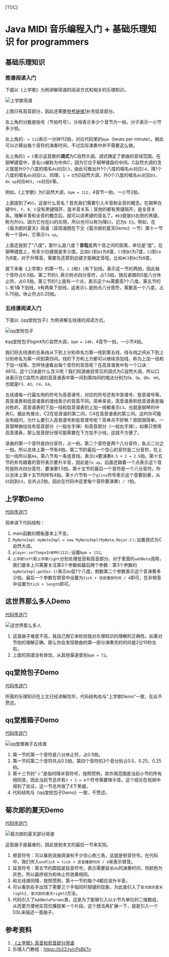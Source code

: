 [TOC]

# Java MIDI 音乐编程入门 + 基础乐理知识 for programmers

## 基础乐理知识

### 简谱阅读入门

下面以《上学歌》为例讲解简谱的阅读方式和相关的乐理知识。

![上学歌简谱](./README_assets/上学歌简谱.jpeg)

上图只有高音部分，因此还需要[参考链接1](https://tv.sohu.com/v/dXMvMzM1OTQyMjA2LzE0Nzk5Nzk3Ni5zaHRtbA==.html)补充低音部分。

左上角的分数是拍号（节拍符号），分母表示多少个音节为一拍，分子表示一小节多少拍。

左上角的`🎶 = 112`表示一分钟112拍，对应代码里的`bpm`（beats per minute）。据此可以计算出每个音符的演奏时间，不过实际演奏中并不需要这么做。

左上角的`1 = C`表示这首歌的**调式**为C自然大调。调式确定了歌曲的音域范围。在钢琴键盘中，音名`C3`被称为中央C，因为它位于钢琴键盘的中间。C自然大调的含义就是升0个八度的唱名`do`对应`C3`，由此可推出升1个八度的唱名`do`对应`C4`，降1个八度的唱名`do`对应`C2`。同理，`1 = D`为D自然大调，升0个八度的唱名`do`对应`D3`，`do up`对应`#D3`，`re`对应`E`等。

例如，《上学歌》为C自然大调，`bpm = 112`，4音节一拍，一小节2拍。

上面提到了`#D3`，这是什么音名？首先我们需要引入半音和全音的概念。在钢琴白键中`E, F`、`B, C`没有黑键隔开，是半音关系；其他的都有黑键隔开，是全音关系。理解半音和全音的概念后，就可以讲黑键的音名了。`#D3`就是`D3`右侧的黑键，称为升`D3`。因为它也在`E3`的左侧，所以也可以称为降`E3`，记为`b E3`。例如，在《菊次郎的夏天》简谱（其简谱图在下文《菊次郎的夏天Demo》一节）第十一节有一个音`#4`，它表示`fa up`。

上面还提到了“八度”，那什么是八度？**音程**是两个音之间的距离，单位是“度”。在钢琴键盘上，有多少白键就是多少度。比如`C3`到`A3`为6度，`C3`到`B3`为7度，`C3`到`C4`为8度。对于升降音，需要先还原到白键才能确定音程。比如`#C3`到`A3`为6度。

接下来看《上学歌》的第一节。`1 2`和`3 1`有下划线，表示这一节的两拍，因此每个音符占0.5拍。第二节的`5.`表示附点四分音符，占1.5拍，随后紧跟的0是八分休止符，占0.5拍。第三节的1上面有一个点，表示这个`do`需要高1个八度。第五节的`1.`有1条下划线，`0`有两条下划线，这表示`1.`是附点八分音符，需要高一个八度，占0.75拍，休止符占0.25拍。

### 五线谱阅读入门

下面以《qq堂抢包子》为例讲解五线谱的阅读方式。

![qq堂抢包子](./README_assets/qq堂抢包子.jpg)

《qq堂抢包子bgm》为C自然大调，`bpm = 140`，4音节一拍，一小节4拍。

我们将五线谱的五条线从下到上分别命名为第一线到第五线，线与线之间从下到上分别命名为第一间到第四间。线的下方和上方都可以继续添加线，称为上加一线和下加一线等。怎样快速看出每个音符的音高呢？在高音谱表中有一个口诀：4613。这个口诀是什么含义呢？我们知道曲目常见的调式为C自然大调，所以口诀表示在C自然大调的高音谱表中第一间到第四间的唱法分别为fa、la、do、mi，也就是`F3`、`A3`、`C4`、`E4`。

五线谱每一行最左侧的符号为高音谱号，对应的符号还有中音谱号、低音谱号等。高音谱表和低音谱表的谱线表示的音高不同。简单来说，高音谱表和低音谱表是轴对称的，高音谱表的下加一线和低音谱表的上加一线都表示`C3`，也就是钢琴的中央C。据此有推论，C2在低音谱的第二间，C4在高音谱表的第三间。这时你可能会有疑问，为什么要引入高音谱号和低音谱号呢？简单点不好嘛？原因很简单，一首钢琴曲往往有低音部分（一般左手弹）和高音部分（一般右手弹），如果只使用高音谱表，那么低音部分很可能需要在下方加不少线，这就不方便了。

该曲的第一个音符是四分音符，占一拍。第二个音符是两个八分音符，各占二分之一拍。所以总体上第一节有4拍。第二节的最后一个空心的音符是二分音符，在上加一线所以是`A4`。第八节有一条连音线，表示`C4`要演奏`0.5 + 2 = 2.5`拍。第十五节的井号跟着的音符表示要升半音，因此是`fa up`，后面还跟着一个点表示这个音符是附点四分音符，要演奏1.5拍。第十五节的最后一个音符是一个八分音符。所以总体上第十五节同样有4拍。第十六节有一个`gliss`符号表示这个音要刮奏，从`G5`刮到`G3`，总共占2拍，因此在代码中这里每个音符要演奏`1 / 7`拍。

## 上学歌Demo

[代码传送门](https://github.com/Hans774882968/java-midi-demo/blob/main/src/%E4%B8%8A%E5%AD%A6%E6%AD%8CDemo.java)

简单讲下代码结构：

1. main函数的模板基本上不变。
2. `MyNoteImpl myNoteImpl = new MyNoteImpl(MyNote.Major.C);`设置调式为C自然大调。
3. `player.setTempoInBPM(112);`设置`bpm = 112`。
4. `上学歌left`和`上学歌right`分别处理低音和高音部分。对于里面的`addNote`调用，我们基本上只需要关注第3个参数和最后两个参数：第3个参数的`myNoteImpl.getDo(-1)`表示`do`低1个八度。倒数第二个参数表示这个音演奏多少拍。最后一个参数在顿音中设置为`tick + 该音播放时间 / 4`即可，在非顿音中设置为`tick + length`即可。

## 这世界那么多人Demo

[代码传送门](https://github.com/Hans774882968/java-midi-demo/blob/main/src/这世界那么多人Demo.java)

![这世界那么多人](./README_assets/这世界那么多人.jpeg)

1. 这首曲子难度不高，我自己用它来检验我对乐理知识的理解的正确性。如果对节拍的理解正确，那么你会发现歌曲的第一部分演奏完的时间是2分10秒左右。
2. 上面的简谱没有体现，从其他渠道查到`bpm = 72`。

## qq堂抢包子Demo

[代码传送门](https://github.com/Hans774882968/java-midi-demo/blob/main/src/qq堂抢包子Demo.java)

所需的乐理知识在上文已经讲解完毕，代码结构也与“上学歌Demo”一致，在此不赘述。

## qq堂推箱子Demo

[代码传送门](https://github.com/Hans774882968/java-midi-demo/blob/main/src/qq堂推箱子Demo.java)

![qq堂推箱子五线谱](./README_assets/qq堂推箱子.jpg)

1. 第一节的第一个音符是八分休止符，占0.5拍。
2. 第一节的第二个音符共占0.5拍，第四个音符的3个音分别占0.5、0.25、0.25拍。
3. 第十三节的“♭”是临时降半音符号，按照惯例，其作用范围是当前小节的所有相同音。因此当前节总共有`3 + 1 = 4`个符号需要降半音。这个结论在视频中得到了验证，这一节总共按了4下黑键。
4. 代码结构与《qq堂抢包子Demo》一致，不赘述。

## 菊次郎的夏天Demo

[代码传送门](https://github.com/Hans774882968/java-midi-demo/blob/main/src/%E8%8F%8A%E6%AC%A1%E9%83%8E%E7%9A%84%E5%A4%8F%E5%A4%A9Demo.java)

![菊次郎的夏天部分简谱](./README_assets/菊次郎的夏天部分简谱.png)

这首曲子是最难的，因此放到本文的最后一节来实现。

1. 顿音符号：可以看到该曲简谱有不少空心倒三角，这就是顿音符号。在代码中，我们传入`endTick = tick + 该音播放时间 / 4`来表示顿音。
2. 延音符号：第五节的圆弧是延音符号，表示需要延长`do`的演奏时间，但颜色为灰色，所以最终视为和休止符效果相同。
3. 和五线谱同理，按照惯例，第十一节的每个4都应该升半音。
4. 可以看到右手出现了需要三个手指同时按键的现象，为此我引入了`菊次郎的夏天right2, 菊次郎的夏天right3`方法。
5. 代码引入了`AddNoteParams`类，这是为了能够引入以小节为单位的二维数组，从而更方便地实现仅播放某一个片段。这个想法再扩展一下，就是引入一个DSL来描述一首曲子。

## 参考资料

1. [《上学歌》高音和低音部分简谱](https://tv.sohu.com/v/dXMvMzM1OTQyMjA2LzE0Nzk5Nzk3Ni5zaHRtbA==.html)
2. 乐理入门教程：https://b23.tv/cPsBkTn
